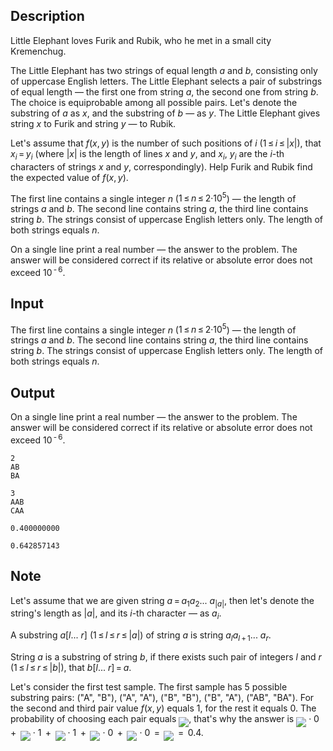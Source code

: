 ## Description

<div><p>Little Elephant loves Furik and Rubik, who he met in a small city Kremenchug.</p><p>The Little Elephant has two strings of equal length <span class="tex-span"><i>a</i></span> and <span class="tex-span"><i>b</i></span>, consisting only of uppercase English letters. The Little Elephant selects a pair of substrings of equal length — the first one from string <span class="tex-span"><i>a</i></span>, the second one from string <span class="tex-span"><i>b</i></span>. The choice is equiprobable among all possible pairs. Let's denote the substring of <span class="tex-span"><i>a</i></span> as <span class="tex-span"><i>x</i></span>, and the substring of <span class="tex-span"><i>b</i></span> — as <span class="tex-span"><i>y</i></span>. The Little Elephant gives string <span class="tex-span"><i>x</i></span> to Furik and string <span class="tex-span"><i>y</i></span> — to Rubik.</p><p>Let's assume that <span class="tex-span"><i>f</i>(<i>x</i>, <i>y</i>)</span> is the number of such positions of <span class="tex-span"><i>i</i></span> (<span class="tex-span">1 ≤ <i>i</i> ≤ |<i>x</i>|</span>), that <span class="tex-span"><i>x</i><sub class="lower-index"><i>i</i></sub> = <i>y</i><sub class="lower-index"><i>i</i></sub></span> (where <span class="tex-span">|<i>x</i>|</span> is the length of lines <span class="tex-span"><i>x</i></span> and <span class="tex-span"><i>y</i></span>, and <span class="tex-span"><i>x</i><sub class="lower-index"><i>i</i></sub></span>, <span class="tex-span"><i>y</i><sub class="lower-index"><i>i</i></sub></span> are the <span class="tex-span"><i>i</i></span>-th characters of strings <span class="tex-span"><i>x</i></span> and <span class="tex-span"><i>y</i></span>, correspondingly). Help Furik and Rubik find the expected value of <span class="tex-span"><i>f</i>(<i>x</i>, <i>y</i>)</span>.</p></div><div class="input-specification"><p>The first line contains a single integer <span class="tex-span"><i>n</i></span> (<span class="tex-span">1 ≤ <i>n</i> ≤ 2·10<sup class="upper-index">5</sup></span>) — the length of strings <span class="tex-span"><i>a</i></span> and <span class="tex-span"><i>b</i></span>. The second line contains string <span class="tex-span"><i>a</i></span>, the third line contains string <span class="tex-span"><i>b</i></span>. The strings consist of uppercase English letters only. The length of both strings equals <span class="tex-span"><i>n</i></span>.</p></div><div class="output-specification"><p>On a single line print a real number — the answer to the problem. The answer will be considered correct if its relative or absolute error does not exceed <span class="tex-span">10<sup class="upper-index"> - 6</sup></span>.</p></div>

## Input

<p>The first line contains a single integer <span class="tex-span"><i>n</i></span> (<span class="tex-span">1 ≤ <i>n</i> ≤ 2·10<sup class="upper-index">5</sup></span>) — the length of strings <span class="tex-span"><i>a</i></span> and <span class="tex-span"><i>b</i></span>. The second line contains string <span class="tex-span"><i>a</i></span>, the third line contains string <span class="tex-span"><i>b</i></span>. The strings consist of uppercase English letters only. The length of both strings equals <span class="tex-span"><i>n</i></span>.</p>

## Output

<p>On a single line print a real number — the answer to the problem. The answer will be considered correct if its relative or absolute error does not exceed <span class="tex-span">10<sup class="upper-index"> - 6</sup></span>.</p>





```input1
2
AB
BA

```




```input2
3
AAB
CAA

```




```output1
0.400000000

```




```output2
0.642857143

```



## Note

<p>Let's assume that we are given string <span class="tex-span"><i>a</i> = <i>a</i><sub class="lower-index">1</sub><i>a</i><sub class="lower-index">2</sub>... <i>a</i><sub class="lower-index">|<i>a</i>|</sub></span>, then let's denote the string's length as <span class="tex-span">|<i>a</i>|</span>, and its <span class="tex-span"><i>i</i></span>-th character — as <span class="tex-span"><i>a</i><sub class="lower-index"><i>i</i></sub></span>.</p><p>A substring <span class="tex-span"><i>a</i>[<i>l</i>... <i>r</i>]</span> <span class="tex-span">(1 ≤ <i>l</i> ≤ <i>r</i> ≤ |<i>a</i>|)</span> of string <span class="tex-span"><i>a</i></span> is string <span class="tex-span"><i>a</i><sub class="lower-index"><i>l</i></sub><i>a</i><sub class="lower-index"><i>l</i> + 1</sub>... <i>a</i><sub class="lower-index"><i>r</i></sub></span>.</p><p>String <span class="tex-span"><i>a</i></span> is a substring of string <span class="tex-span"><i>b</i></span>, if there exists such pair of integers <span class="tex-span"><i>l</i></span> and <span class="tex-span"><i>r</i></span> <span class="tex-span">(1 ≤ <i>l</i> ≤ <i>r</i> ≤ |<i>b</i>|)</span>, that <span class="tex-span"><i>b</i>[<i>l</i>... <i>r</i>] = <i>a</i></span>.</p><p>Let's consider the first test sample. The first sample has <span class="tex-span">5</span> possible substring pairs: <span class="tex-font-style-tt">("A", "B"), ("A", "A"), ("B", "B"), ("B", "A"), ("AB", "BA")</span>. For the second and third pair value <span class="tex-span"><i>f</i>(<i>x</i>, <i>y</i>)</span> equals <span class="tex-span">1</span>, for the rest it equals <span class="tex-span">0</span>. The probability of choosing each pair equals <img align="middle" class="tex-formula" src="file://vabJtAuu.png" style="max-width: 100.0%;max-height: 100.0%;">, that's why the answer is <img align="middle" class="tex-formula" src="file://zvsijEZ5.png" style="max-width: 100.0%;max-height: 100.0%;"> <span class="tex-span">·</span> <span class="tex-span">0</span> <span class="tex-span"> + </span> <img align="middle" class="tex-formula" src="file://b7JbW38t.png" style="max-width: 100.0%;max-height: 100.0%;"> <span class="tex-span">·</span> <span class="tex-span">1</span> <span class="tex-span"> + </span> <img align="middle" class="tex-formula" src="file://9j4c5Loz.png" style="max-width: 100.0%;max-height: 100.0%;"> <span class="tex-span">·</span> <span class="tex-span">1</span> <span class="tex-span"> + </span> <img align="middle" class="tex-formula" src="file://t4syh2FE.png" style="max-width: 100.0%;max-height: 100.0%;"> <span class="tex-span">·</span> <span class="tex-span">0</span> <span class="tex-span"> + </span> <img align="middle" class="tex-formula" src="file://iT4L1Bxe.png" style="max-width: 100.0%;max-height: 100.0%;"> <span class="tex-span">·</span> <span class="tex-span">0</span> <span class="tex-span"> = </span> <img align="middle" class="tex-formula" src="file://UZ7shCaE.png" style="max-width: 100.0%;max-height: 100.0%;"> <span class="tex-span"> = </span> <span class="tex-span">0.4</span>.</p>
